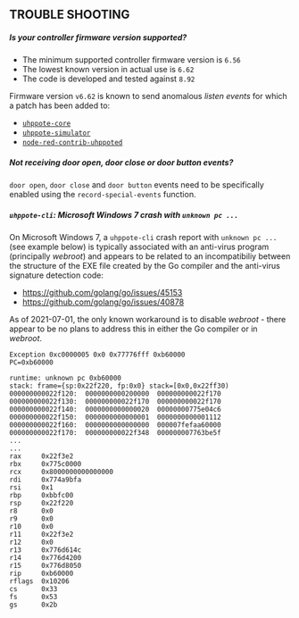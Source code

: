 ## TROUBLE SHOOTING

##### Is your controller firmware version supported?

- The minimum supported controller firmware version is `6.56`
- The lowest known version in actual use is `6.62`
- The code is developed and tested against `8.92`

Firmware version `v6.62` is known to send anomalous _listen events_ for which a patch has been added to:

- [`uhppote-core`](https://github.com/uhppoted/uhppote-core/blob/75a185a48184ecb68a07a09ebdd9ea1a8f96ba2c/encoding/UTO311-L0x/UT0311-L0x.go#L201-L204)
- [`uhppote-simulator`](https://github.com/uhppoted/uhppote-simulator/blob/f599512fb821c892a75786bbe4f35f6ebb4563d9/commands/run.go#L125-L134)
- [`node-red-contrib-uhppoted`](https://github.com/uhppoted/node-red-contrib-uhppoted/blob/74de32d62bee8097c03c9a1abc2bb45b0160f7b2/nodes/codec.js#L93-L100)

##### Not receiving _door open_, _door close_ or _door button_ events?

`door open`, `door close` and `door button` events need to be specifically enabled using the `record-special-events` function.


##### `uhppote-cli`: Microsoft Windows 7 crash with `unknown pc ...`

On Microsoft Windows 7, a `uhppote-cli` crash report with `unknown pc ...` (see example below) is typically associated
with an anti-virus program (principally _webroot_) and appears to be related to an incompatibiliy between the structure of
the EXE file created by the Go compiler and the anti-virus signature detection code:

- https://github.com/golang/go/issues/45153
- https://github.com/golang/go/issues/40878

As of 2021-07-01, the only known workaround is to disable _webroot_ - there appear to be no plans to address this in either
the Go compiler or in _webroot_.

```
Exception 0xc0000005 0x0 0x77776fff 0xb60000
PC=0xb60000

runtime: unknown pc 0xb60000
stack: frame={sp:0x22f220, fp:0x0} stack=[0x0,0x22ff30)
000000000022f120:  0000000000200000  000000000022f170
000000000022f130:  000000000022f170  000000000022f170
000000000022f140:  0000000000000020  00000000775e04c6
000000000022f150:  0000000000000001  0000000000001112
000000000022f160:  0000000000000000  000007fefaa60000
000000000022f170:  000000000022f348  000000007763be5f
...
...
rax     0x22f3e2
rbx     0x775c0000
rcx     0x8000000000000000
rdi     0x774a9bfa
rsi     0x1
rbp     0xbbfc00
rsp     0x22f220
r8      0x0
r9      0x0
r10     0x0
r11     0x22f3e2
r12     0x0
r13     0x776d614c
r14     0x776d4200
r15     0x776d8050
rip     0xb60000
rflags  0x10206
cs      0x33
fs      0x53
gs      0x2b
```
